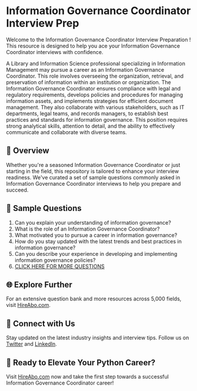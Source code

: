 # Information Governance Coordinator Interview Prep

Welcome to the Information Governance Coordinator Interview Preparation ! This resource is designed to help you ace your Information Governance Coordinator interviews with confidence.

A Library and Information Science professional specializing in Information Management may pursue a career as an Information Governance Coordinator. This role involves overseeing the organization, retrieval, and preservation of information within an institution or organization. The Information Governance Coordinator ensures compliance with legal and regulatory requirements, develops policies and procedures for managing information assets, and implements strategies for efficient document management. They also collaborate with various stakeholders, such as IT departments, legal teams, and records managers, to establish best practices and standards for information governance. This position requires strong analytical skills, attention to detail, and the ability to effectively communicate and collaborate with diverse teams.

## 🚀 Overview

Whether you're a seasoned Information Governance Coordinator or just starting in the field, this repository is tailored to enhance your interview readiness. We've curated a set of sample questions commonly asked in Information Governance Coordinator interviews to help you prepare and succeed.

## 📝 Sample Questions

1. Can you explain your understanding of information governance?
2. What is the role of an Information Governance Coordinator?
3. What motivated you to pursue a career in information governance?
4. How do you stay updated with the latest trends and best practices in information governance?
5. Can you describe your experience in developing and implementing information governance policies?
6. [CLICK HERE FOR MORE QUESTIONS](https://hireabo.com/job/18_1_21/Information%20Governance%20Coordinator)

## 🌐 Explore Further

For an extensive question bank and more resources across 5,000 fields, visit [HireAbo.com](https://www.hireabo.com).

## 📱 Connect with Us

Stay updated on the latest industry insights and interview tips. Follow us on [Twitter](https://twitter.com/hireabo) and [LinkedIn](https://www.linkedin.com/in/hire-abo-3609972a8/).

## 🚀 Ready to Elevate Your Python Career?

Visit [HireAbo.com](https://www.hireabo.com) now and take the first step towards a successful Information Governance Coordinator career!